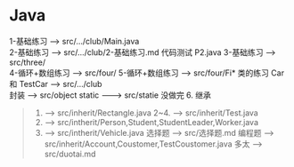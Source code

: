# Java

1-基础练习  --> src/.../club/Main.java  
2-基础练习  --> src/.../club/2-基础练习.md  代码测试  P2.java
3-基础练习  --> src/three/  
4-循环+数组练习 --> src/four/ 
5-循环+数组练习 --> src/four/Fi*
类的练习 Car 和 TestCar --> src/.../club  
封装 --> src/object 
static ---> src/statie 没做完
6. 继承
> 1. --> src/inherit/Rectangle.java
> 2~4. --> src/inherit/Test.java
> 5. --> src/intherit/Person,Student,StudentLeader,Worker.java
> 6. --> src/intherit/Vehicle.java
> 选择题 --> src/选择题.md 
> 编程题 --> src/inherit/Account,Coustomer,TestCoustomer.java
多太 --> src/duotai.md
